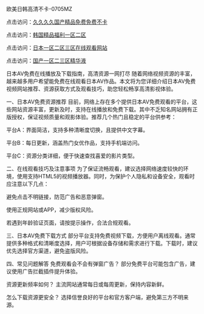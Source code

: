 
欧美日韩高清不卡-0705MZ


点击访问：<a href="https://rtj-3zo.pages.dev/">久久久久国产精品免费免费不卡</a>

点击访问：<a href="https://tfda.pages.dev/">韩国精品福利一区二区</a>

点击访问：<a href="https://vassv.pages.dev/">日本一区二区三区在线观看网站</a>

点击访问：<a href="https://gfd-5xg.pages.dev/">国产一区二三区精华液</a>




日本AV免费在线播放及下载指南，高清资源一网打尽
随着网络视频资源的丰富，越来越多用户希望能免费在线观看日本AV作品。本文将为您详细介绍日本AV免费视频网站推荐、资源获取方式及观看技巧，助您轻松畅享高清影视体验。

一、日本AV免费资源推荐
目前，网络上存在多个提供日本AV免费观看的平台，这些网站资源丰富，更新及时，支持在线播放和免费下载。其中不乏知名网站拥有正版授权，保证视频质量和观影体验。推荐几个热门且稳定的平台供参考：

平台A：界面简洁，支持多种清晰度切换，且提供中文字幕。

平台B：每日更新，涵盖热门女优作品，支持手机端访问。

平台C：资源分类详细，便于快速查找喜爱的影片类型。

二、在线观看技巧及注意事项
为了保证流畅观看，建议选择网络速度较快的环境，使用支持HTML5的视频播放器。同时，为保护个人隐私和设备安全，观看时应注意以下几点：

避免点击不明链接，防范广告和恶意弹窗。

使用正规网站或APP，减少版权风险。

若遇到年龄验证页面，请按提示操作，合法合规观看。

三、日本AV免费下载方式
部分平台支持免费视频下载，方便用户离线观看。通常提供多种格式和清晰度选择，用户可根据设备存储和需求进行下载。下载时，建议优先选择官方渠道，避免盗版风险。

四、常见问题解答
免费观看会不会有弹窗广告？ 部分免费平台可能包含广告，建议使用广告拦截插件提升体验。

资源更新频率如何？ 主流网站通常每日或每周更新，保持内容新鲜。

怎么下载资源更安全？ 选择信誉良好的平台和官方客户端，避免第三方不明来源。







<span style="display:none;">[Canonical link]( https://github.com/six20250705/six14 ）</span>
